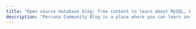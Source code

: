 ```yaml
---
title: "Open source database blog: free content to learn about MySQL, PostgreSQL, MariaDB, and MongoDB"
description: "Percona Community Blog is a place where you can learn and get best from the community knowledge about open source databases (MySQL, PostgreSQL, MariaDB, and MongoDB) and various tools. Check out some of the great free content and contribute and share your experience with other community members."
---
```

